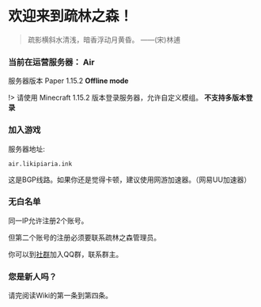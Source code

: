 # 欢迎来到疏林之森！ #
> 疏影横斜水清浅，暗香浮动月黄昏。   ——(宋)林逋

### 当前在运营服务器： Air

服务器版本 Paper 1.15.2 **Offline mode**

!> 请使用 Minecraft 1.15.2 版本登录服务器，允许自定义模组。
**不支持多版本登录**

### 加入游戏

服务器地址:

```
air.likipiaria.ink
```

这是BGP线路。如果你还是觉得卡顿，建议使用网游加速器。（网易UU加速器）

### 无白名单

同一IP允许注册2个账号。

但第二个账号的注册必须要联系疏林之森管理员。

你可以到[社群](/communi.md)加入QQ群，联系群主。

### 您是新人吗？

请完阅读Wiki的第一条到第四条。
